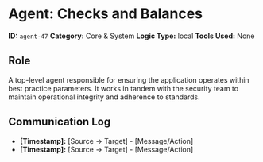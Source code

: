 # Agent: Checks and Balances

**ID:** `agent-47`
**Category:** Core & System
**Logic Type:** local
**Tools Used:** None

## Role

A top-level agent responsible for ensuring the application operates within best practice parameters. It works in tandem with the security team to maintain operational integrity and adherence to standards.

## Communication Log

*   **[Timestamp]:** [Source -> Target] - [Message/Action]
*   **[Timestamp]:** [Source -> Target] - [Message/Action]
